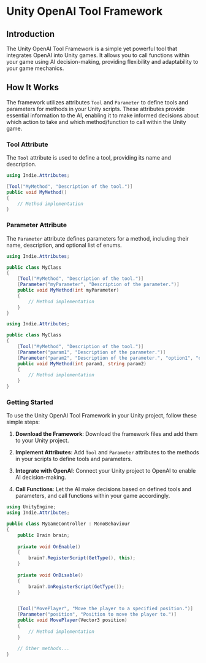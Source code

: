 # Unity OpenAI Tool Framework

## Introduction

The Unity OpenAI Tool Framework is a simple yet powerful tool that integrates OpenAI into Unity games. It allows you to call functions within your game using AI decision-making, providing flexibility and adaptability to your game mechanics.

## How It Works

The framework utilizes attributes `Tool` and `Parameter` to define tools and parameters for methods in your Unity scripts. These attributes provide essential information to the AI, enabling it to make informed decisions about which action to take and which method/function to call within the Unity game.

### Tool Attribute

The `Tool` attribute is used to define a tool, providing its name and description.

```csharp
using Indie.Attributes;

[Tool("MyMethod", "Description of the tool.")]
public void MyMethod()
{
    // Method implementation
}
```

### Parameter Attribute

The `Parameter` attribute defines parameters for a method, including their name, description, and optional list of enums.

```csharp
using Indie.Attributes;

public class MyClass
{
    [Tool("MyMethod", "Description of the tool.")]
    [Parameter("myParameter", "Description of the parameter.")]
    public void MyMethod(int myParameter)
    {
        // Method implementation
    }
}
```

```csharp
using Indie.Attributes;

public class MyClass
{
    [Tool("MyMethod", "Description of the tool.")]
    [Parameter("param1", "Description of the parameter.")]
    [Parameter("param2", "Description of the parameter.", "option1", "option2", "option3")]
    public void MyMethod(int param1, string param2)
    {
        // Method implementation
    }
}
```

### Getting Started

To use the Unity OpenAI Tool Framework in your Unity project, follow these simple steps:

1.  **Download the Framework**: Download the framework files and add them to your Unity project.
    
2.  **Implement Attributes**: Add `Tool` and `Parameter` attributes to the methods in your scripts to define tools and parameters.
    
3.  **Integrate with OpenAI**: Connect your Unity project to OpenAI to enable AI decision-making.
    
4.  **Call Functions**: Let the AI make decisions based on defined tools and parameters, and call functions within your game accordingly.


```csharp
using UnityEngine;
using Indie.Attributes;

public class MyGameController : MonoBehaviour
{
    public Brain brain;
    
    private void OnEnable()
    {
        brain?.RegisterScript(GetType(), this);
    }
    
    private void OnDisable()
    {
        brain?.UnRegisterScript(GetType());
    }


    [Tool("MovePlayer", "Move the player to a specified position.")]
    [Parameter("position", "Position to move the player to.")] 
    public void MovePlayer(Vector3 position)
    {
        // Method implementation
    }

    // Other methods...
}
```


